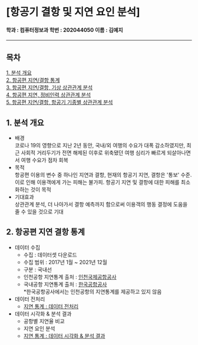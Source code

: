 # [항공기 결항 및 지연 요인 분석]

#### 학과 : 컴퓨터정보과 학번 : 202044050 이름 : 김예지
---
## 목차
[1. 분석 개요](#1-분석-개요)<br>
[2. 항공편 지연/결항 통계](#2-항공편-지연-결항-통계)<br>
[3. 항공편 지연/결항, 기상 상관관계 분석](#3-항공편-지연-결항,-기상-상관관계-분석)<br>
[4. 항공편 지연, 정비인력 상관관계 분석](#4-항공편-지연-정비인력-상관관계-분석)<br>
[5. 항공편 지연/결항, 항공기 기종별 상관관계 분석](#5-항공편-지연-결항-항공기-기종별-상관관계-분석)<br>


## 1. 분석 개요
* 배경 <br>
    코로나 19의 영향으로 지난 2년 동안, 국내/외 여행의 수요가 대폭 감소하였지만, 최근 사회적 거리두기가 전면 해제된 이후로 위축됐던 여행 심리가 빠르게 되살아나면서 여행 수요가 점차 회복
* 목적 <br>
    항공편 이용의 변수 중 하나인 지연과 결항, 현재의 항공기 지연, 결항은 '통보' 수준. 이로 인해 이용객에게 가는 피해는 불가피. 항공기 지연 및 결항에 대한 피해를 최소화하는 것이 목적
* 기대효과<br>
    상관관계 분석, 더 나아가서 결항 예측까지 함으로써 이용객의 행동 결정에 도움을 줄 수 있을 것으로 기대

## 2. 항공편 지연 결항 통계
* 데이터 수집<br>
    - 수집 : 데이터셋 다운로드
    - 수집 범위 : 2017년 1월 ~ 2021년 12월
    - 구분 : 국내선
    - 인천공항 지연통계 출처 : [인천국제공항공사](https://www.airport.kr/co/ko/cpr/statisticOfDelay.do)
    - 국내공항 지연통계 출처 : [한국공항공사](https://www.airport.co.kr/www/cms/frFlightStatsCon/delayStats.do?MENU_ID=1250#none)<br>
    *한국공항공사에서는 인천공항의 지연통계를 제공하고 있지 않음
* 데이터 전처리 <br>
    - [지연 통계 : 데이터 전처리](https://github.com/yeji4268/BigData/blob/main/%ED%95%AD%EA%B3%B5%ED%8E%B8%20%EA%B2%B0%ED%95%AD%20%EB%B0%8F%20%EC%A7%80%EC%97%B0%20%EB%B6%84%EC%84%9D/%ED%95%AD%EA%B3%B5%ED%8E%B8%20%EA%B2%B0%ED%95%AD%2C%20%EC%A7%80%EC%97%B0%20%ED%86%B5%EA%B3%84/delayStats_Preprocessing.ipynb)
* 데이터 시각화 & 분석 결과<br>
    - 공항별 지연율 비교
    - 지연 요인 분석
    - [지연 통계 : 데이터 시각화 & 분석 결과](https://github.com/yeji4268/BigData/blob/main/%ED%95%AD%EA%B3%B5%ED%8E%B8%20%EA%B2%B0%ED%95%AD%20%EB%B0%8F%20%EC%A7%80%EC%97%B0%20%EB%B6%84%EC%84%9D/%ED%95%AD%EA%B3%B5%ED%8E%B8%20%EA%B2%B0%ED%95%AD%2C%20%EC%A7%80%EC%97%B0%20%ED%86%B5%EA%B3%84/delayStats_Visulization.ipynb)